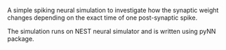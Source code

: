 A simple spiking neural simulation to investigate how the synaptic weight changes depending on the exact time of one post-synaptic spike.

The simulation runs on NEST neural simulator and is written using pyNN package. 
